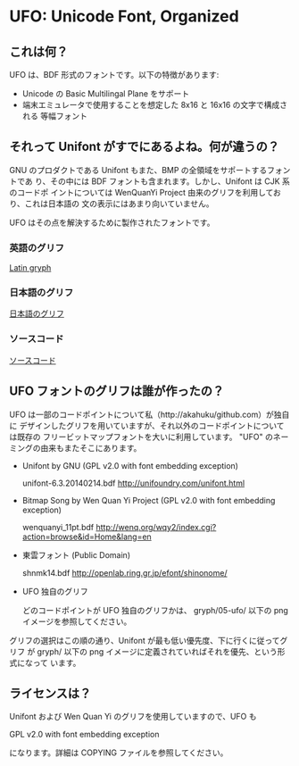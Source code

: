 # UFO: Unicode Font, Organized



## これは何？

UFO は、BDF 形式のフォントです。以下の特徴があります:

* Unicode の Basic Multilingal Plane をサポート
* 端末エミュレータで使用することを想定した 8x16 と 16x16 の文字で構成される
等幅フォント



## それって Unifont がすでにあるよね。何が違うの？

GNU のプロダクトである Unifont もまた、BMP の全領域をサポートするフォントであ
り、その中には BDF フォントも含まれます。しかし、Unifont は CJK 系のコードポ
イントについては WenQuanYi Project 由来のグリフを利用しており、これは日本語の
文の表示にはあまり向いていません。

UFO はその点を解決するために製作されたフォントです。

### 英語のグリフ

[Latin gryph](http://appsweets.net/ufo/latin.png "Latin gryph")

### 日本語のグリフ

[日本語のグリフ](http://appsweets.net/ufo/japanese.png "日本語のグリフ")

### ソースコード

[ソースコード](http://appsweets.net/ufo/source-code.png "ソースコード")



## UFO フォントのグリフは誰が作ったの？

UFO は一部のコードポイントについて私（http://akahuku/github.com）が独自に
デザインしたグリフを用いていますが、それ以外のコードポイントについては既存の
フリービットマップフォントを大いに利用しています。
"UFO" のネーミングの由来もまたそこにあります。

* Unifont by GNU (GPL v2.0 with font embedding exception)

  unifont-6.3.20140214.bdf
  http://unifoundry.com/unifont.html

* Bitmap Song by Wen Quan Yi Project (GPL v2.0 with font embedding exception)

  wenquanyi_11pt.bdf
  http://wenq.org/wqy2/index.cgi?action=browse&id=Home&lang=en

* 東雲フォント (Public Domain)

  shnmk14.bdf
  http://openlab.ring.gr.jp/efont/shinonome/

* UFO 独自のグリフ

  どのコードポイントが UFO 独自のグリフかは、
  gryph/05-ufo/ 以下の png イメージを参照してください。


グリフの選択はこの順の通り、Unifont が最も低い優先度、下に行くに従ってグリフ
が gryph/ 以下の png イメージに定義されていればそれを優先、という形式になって
います。



## ライセンスは？

Unifont および Wen Quan Yi のグリフを使用していますので、UFO も

  GPL v2.0 with font embedding exception

になります。詳細は COPYING ファイルを参照してください。
